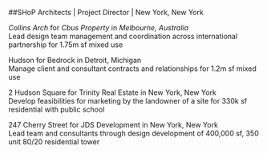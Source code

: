 ##SHoP Architects | Project Director | New York, New York

*Collins Arch* for *Cbus Property* in *Melbourne, Australia*\
Lead design team management and coordination across international partnership for 1.75m sf mixed use

Hudson for Bedrock in Detroit, Michigan\
Manage client and consultant contracts and relationships for 1.2m sf mixed use

2 Hudson Square for Trinity Real Estate in New York, New York\
Develop feasibilities for marketing by the landowner of a site for 330k sf residential with public school

247 Cherry Street for JDS Development in New York, New York\
Lead team and consultants through design development of 400,000 sf, 350 unit 80/20 residential tower